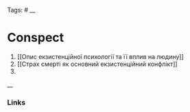 Tags: #
__
# Conspect

1. [[Опис екзистенційної психології та її вплив на людину]]
2.  [[Страх смерті як основний екзистенційний конфлікт]]
3. 
__
### Links
